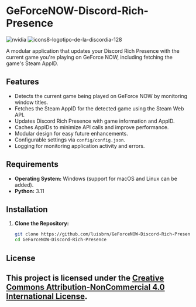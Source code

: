 # GeForceNOW-Discord-Rich-Presence
![nvidia](https://github.com/user-attachments/assets/f01b9e5e-4cf4-4178-b39e-8719590c5f7c)
![icons8-logotipo-de-la-discordia-128](https://github.com/user-attachments/assets/5c3b161c-b062-4430-93c0-4433c472ce87)

A modular application that updates your Discord Rich Presence with the current game you're playing on GeForce NOW, including fetching the game's Steam AppID.

## Features

- Detects the current game being played on GeForce NOW by monitoring window titles.
- Fetches the Steam AppID for the detected game using the Steam Web API.
- Updates Discord Rich Presence with game information and AppID.
- Caches AppIDs to minimize API calls and improve performance.
- Modular design for easy future enhancements.
- Configurable settings via `config/config.json`.
- Logging for monitoring application activity and errors.

## Requirements

- **Operating System:** Windows (support for macOS and Linux can be added).
- **Python:** 3.11

## Installation

1. **Clone the Repository:**

   ```bash
   git clone https://github.com/luisbrn/GeForceNOW-Discord-Rich-Presence.git
   cd GeForceNOW-Discord-Rich-Presence
   
## License

## This project is licensed under the [Creative Commons Attribution-NonCommercial 4.0 International License](https://creativecommons.org/licenses/by-nc/4.0/).

